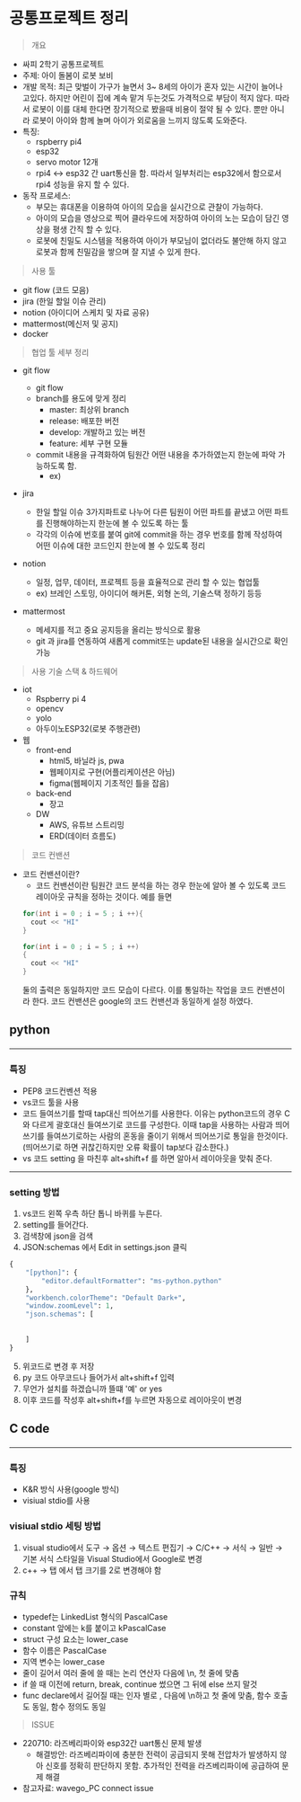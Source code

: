 # 공통프로젝트 정리

> 개요 
- 싸피 2학기 공통프로젝트
- 주제: 아이 돌봄이 로봇 보비
- 개발 목적: 최근 맞벌이 가구가 늘면서 3~ 8세의 아이가 혼자 있는 시간이 늘어나 고있다. 하지만 어린이 집에 계속 맡겨 두는것도 가격적으로 부담이 적지 않다. 따라서 로봇이 이를 대체 한다면 장기적으로 봤을때 비용이 절약 될 수 있다. 뿐만 아니라 로봇이 아이와 함께 놀며 아이가 외로움을 느끼지 않도록 도와준다.
- 특징:
  - rspberry pi4
  - esp32
  - servo motor 12개
  - rpi4 <-> esp32 간 uart통신을 함. 따라서 일부처리는 esp32에서 함으로서 rpi4 성능을 유지 할 수 있다.
- 동작 프로세스: 
  - 부모는 휴대폰을 이용하여 아이의 모습을 실시간으로 관찰이 가능하다.
  - 아이의 모습을 영상으로 찍어 클라우드에 저장하여 아이의 노는 모습이 담긴 영상을 평생 간직 할 수 있다.
  - 로봇에 친밀도 시스템을 적용하여 아이가 부모님이 없더라도 불안해 하지 않고 로봇과 함께 친밀감을 쌓으며 잘 지낼 수 있게 한다.

> 사용 툴 
  - git flow (코드 모음)
  - jira (한일 할일 이슈 관리)
  - notion (아이디어 스케치 및 자료 공유)
  - mattermost(메신저 및 공지)
  - docker

> 협업 툴 세부 정리 

- git flow
  - git flow
  - branch를 용도에 맞게 정리
      - master: 최상위 branch
      - release: 배포한 버전
      - develop: 개발하고 있는 버전
      - feature: 세부 구현 모듈
  - commit 내용을 규격화하여 팀원간 어떤 내용을 추가하였는지 한눈에 파악 가능하도록 함.
    - ex) 
- jira
    - 한일 할일 이슈 3가지파트로 나누어 다른 팀원이 어떤 파트를 끝냈고 어떤 파트를 진행해야하는지 한눈에 볼 수 있도록 하는 툴
    - 각각의 이슈에 번호를 붙여 git에 commit을 하는 경우 번호를 함께 작성하여 어떤 이슈에 대한 코드인지 한눈에 볼 수 있도록 정리

- notion
  - 일정, 업무, 데이터, 프로젝트 등을 효율적으로 관리 할 수 있는 협업툴
  - ex) 브레인 스토밍, 아이디어 해커톤, 외형 논의, 기술스택 정하기 등등

- mattermost
  - 메세지를 적고 중요 공지등을 올리는 방식으로 활용
  - git 과 jira를 연동하여 새롭게 commit또는 update된 내용을 실시간으로 확인 가능
  
> 사용 기술 스택 & 하드웨어 
- iot
  - Rspberry pi 4 
  - opencv
  - yolo 
  - 아두이노ESP32(로봇 주행관련)
- 웹
  - front-end
    - html5, 바닐라 js, pwa
    - 웹페이지로 구현(어플리케이션은 아님)
    - figma(웹페이지 기초적인 틀을 잡음)
  - back-end
    - 장고
  - DW
    - AWS, 유튜브 스트리밍
    - ERD(데이터 흐름도)
  
> 코드 컨밴션
- 코드 컨밴션이란? 
  - 코드 컨밴션이란 팀원간 코드 분석을 하는 경우 한눈에 알아 볼 수 있도록 코드 레이아웃 규칙을 정하는 것이다. 예를 들면
  ```C++
  for(int i = 0 ; i = 5 ; i ++){
    cout << "HI"
  }

  for(int i = 0 ; i = 5 ; i ++)
  {
    cout << "HI"
  }
  ```
  둘의 출력은 동일하지만 코드 모습이 다르다. 이를 통일하는 작업을 코드 컨밴션이라 한다. 코드 컨밴션은 google의 코드 컨밴션과 동일하게 설정 하였다.
## python <hr>

### 특징

  - PEP8 코드컨벤션 적용
  - vs코드 툴을 사용 
  - 코드 들여쓰기를 할때 tap대신 띄어쓰기를 사용한다. 이유는 python코드의 경우 C와 다르게 괄호대신 들여쓰기로 코드를 구성한다. 이때 tap을 사용하는 사람과 띄어쓰기를 들여쓰기로하는 사람의 혼동을 줄이기 위해서 띄어쓰기로 통일을 한것이다.(띄어쓰기로 하면 귀찮긴하지만 오류 확률이 tap보다 감소한다.)
  - vs 코드 setting 을 마친후 alt+shift+f 를 하면 알아서 레이아웃을 맞춰 준다.
<hr>

### setting 방법 
  
  1.  vs코드 왼쪽 우측 하단 톱니 바퀴를 누른다.
  2. setting를 들어간다.
  3. 검색창에 json을 검색
  4. JSON:schemas 에서 Edit in settings.json 클릭
```py
{
    "[python]": {
        "editor.defaultFormatter": "ms-python.python"
    },
    "workbench.colorTheme": "Default Dark+",
    "window.zoomLevel": 1,
    "json.schemas": [
        
    
    ]
}
```
  5. 위코드로 변경 후 저장 
  6. py 코드 아무코드나 들어가서 alt+shift+f 입력
  7. 무언가 설치를 하겠습니까 뜰떄 '예' or yes
  8. 이후 코드를 작성후 alt+shift+f를 누르면 자동으로 레이아웃이 변경
## C code <hr>

### 특징
  - K&R 방식 사용(google 방식)
  - visiual stdio를 사용

### visiual stdio 세팅 방법

  1. visual studio에서 도구 → 옵션 → 텍스트 편집기 → C/C++ → 서식 → 일반 → 기본 서식 스타일을 Visual Studio에서 Google로 변경
  1. c++ -> 탭 에서 탭 크기를 2로 변경해야 함

  ### 규칙
- typedef는 LinkedList 형식의 PascalCase
- constant 앞에는 k를 붙이고 kPascalCase
- struct 구성 요소는 lower_case
- 함수 이름은 PascalCase
- 지역 변수는 lower_case
- 줄이 길어서 여러 줄에 쓸 때는 논리 연산자 다음에 \n, 첫 줄에 맞춤
- if 쓸 때 이전에 return, break, continue 썼으면 그 뒤에 else 쓰지 말것
- func declare에서 길어질 때는 인자 별로 , 다음에 \n하고 첫 줄에 맞춤, 함수 호출도 동일, 함수 정의도 동일

> ISSUE

- 220710: 라즈베리파이와 esp32간 uart통신 문제 발생
  - 해결방안: 라즈베리파이에 충분한 전력이 공급되지 못해 전압차가 발생하지 않아 신호를 정확히 판단하지 못함. 추가적인 전력을 라즈베리파이에 공급하여 문제 해결
- 참고자료: wavego_PC connect issue